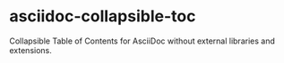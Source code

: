 # asciidoc-collapsible-toc
Collapsible Table of Contents for AsciiDoc without external libraries and extensions.
